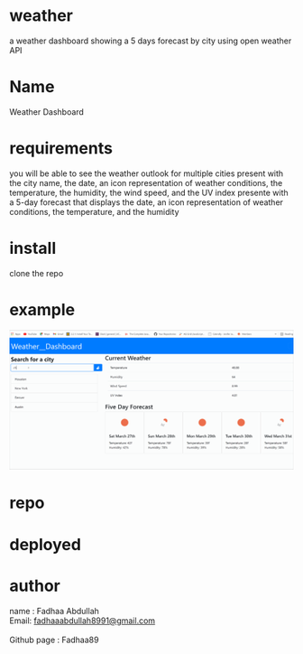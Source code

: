 # weather
a weather dashboard showing a 5 days forecast by city using open weather API

# Name 
 Weather Dashboard

# requirements
you will be able to see the weather outlook for multiple cities
present with the city name, the date, an icon representation of weather conditions, the temperature, the humidity, the wind speed, and the UV index
 presente with a 5-day forecast that displays the date, an icon representation of weather conditions, the temperature, and the humidity

# install
clone the repo

# example 
![Example Gif](./assets/images/example.gif)
 
# repo



# deployed



# author 
name : Fadhaa Abdullah <br>
Email: fadhaaabdullah8991@gmail.com <br>  
Github page : Fadhaa89
